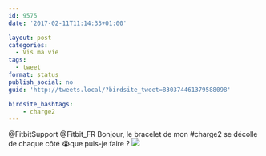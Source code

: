 ```yaml
---
id: 9575
date: '2017-02-11T11:14:33+01:00'

layout: post
categories:
  - Vis ma vie
tags:
  - tweet
format: status
publish_social: no
guid: 'http://tweets.local/?birdsite_tweet=830374461379588098'

birdsite_hashtags:
    - charge2
---
```


@FitbitSupport @Fitbit\_FR Bonjour, le bracelet de mon #charge2 se décolle de chaque côté 😭que puis-je faire ? ![](http://tweets.local/wp-content/uploads/twitter-archive/tweets_media/830374461379588098-C4YVIPFWIAA0uOL.jpg)